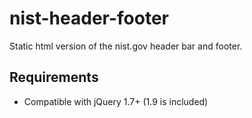 # nist-header-footer
Static html version of the nist.gov header bar and footer.

## Requirements
- Compatible with jQuery 1.7+ (1.9 is included)
